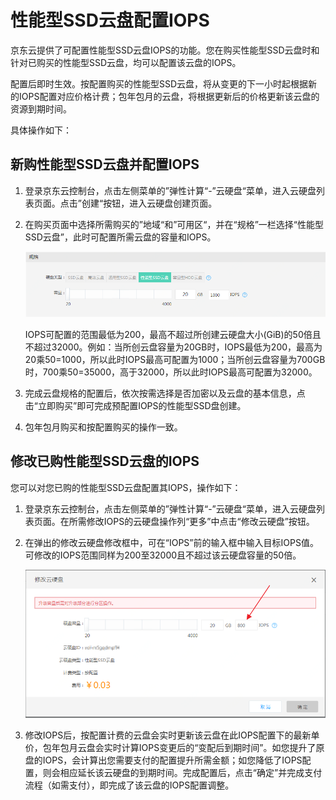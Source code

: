 # 性能型SSD云盘配置IOPS

京东云提供了可配置性能型SSD云盘IOPS的功能。您在购买性能型SSD云盘时和针对已购买的性能型SSD云盘，均可以配置该云盘的IOPS。

配置后即时生效。按配置购买的性能型SSD云盘，将从变更的下一小时起根据新的IOPS配置对应价格计费；包年包月的云盘，将根据更新后的价格更新该云盘的资源到期时间。

具体操作如下：

## 新购性能型SSD云盘并配置IOPS

1. 登录京东云控制台，点击左侧菜单的”弹性计算“-”云硬盘“菜单，进入云硬盘列表页面。点击”创建“按钮，进入云硬盘创建页面。

2. 在购买页面中选择所需购买的”地域“和”可用区“，并在“规格”一栏选择“性能型SSD云盘”，此时可配置所需云盘的容量和IOPS。

   ![创建云盘时配置IOPS](/../../image/Elastic-Compute/CloudDisk/cloud-disk/creating_disk_iops.PNG)

   IOPS可配置的范围最低为200，最高不超过所创建云硬盘大小(GiB)的50倍且不超过32000。例如：当所创云盘容量为20GB时，IOPS最低为200，最高为20乘50=1000，所以此时IOPS最高可配置为1000；当所创云盘容量为700GB时，700乘50=35000，高于32000，所以此时IOPS最高可配置为32000。

3. 完成云盘规格的配置后，依次按需选择是否加密以及云盘的基本信息，点击“立即购买”即可完成预配置IOPS的性能型SSD盘创建。

4. 包年包月购买和按配置购买的操作一致。

## 修改已购性能型SSD云盘的IOPS

您可以对您已购的性能型SSD云盘配置其IOPS，操作如下：

1. 登录京东云控制台，点击左侧菜单的”弹性计算“-”云硬盘“菜单，进入云硬盘列表页面。在所需修改IOPS的云硬盘操作列“更多”中点击“修改云硬盘”按钮。

2. 在弹出的修改云硬盘修改框中，可在“IOPS”前的输入框中输入目标IOPS值。可修改的IOPS范围同样为200至32000且不超过该云硬盘容量的50倍。

   ![修改已购云盘的IOPS](/../../image/Elastic-Compute/CloudDisk/cloud-disk/edit_iops.png)

3. 修改IOPS后，按配置计费的云盘会实时更新该云盘在此IOPS配置下的最新单价，包年包月云盘会实时计算IOPS变更后的“变配后到期时间”。如您提升了原盘的IOPS，会计算出您需要支付的配置提升所需金额；如您降低了IOPS配置，则会相应延长该云硬盘的到期时间。完成配置后，点击“确定”并完成支付流程（如需支付），即完成了该云盘的IOPS配置调整。

